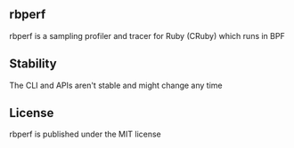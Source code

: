 ## rbperf

rbperf is a sampling profiler and tracer for Ruby (CRuby) which runs in BPF


## Stability

The CLI and APIs aren't stable and might change any time

## License

rbperf is published under the MIT license